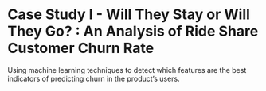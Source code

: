 # Case Study I - Will They Stay or Will They Go? : An Analysis of Ride Share Customer Churn Rate
Using machine learning techniques to detect which features are the best indicators of predicting churn in the product’s users.  

